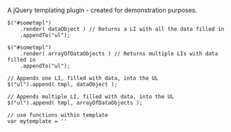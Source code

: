A jQuery templating plugin - created for demonstration purposes.

    $("#sometmpl")
	    .render( dataObject ) // Returns a LI with all the data filled in
	    .appendTo("ul");
    
    $("#sometmpl")
	    .render( arrayOfDataObjects ) // Returns multiple LIs with data filled in
	    .appendTo("ul");
    
    // Appends one LI, filled with data, into the UL
    $("ul").append( tmpl, dataObject );

    // Appends multiple LI, filled with data, into the UL
    $("ul").append( tmpl, arrayOfDataObjects );

    // use functions within template
    var mytemplate = ''
